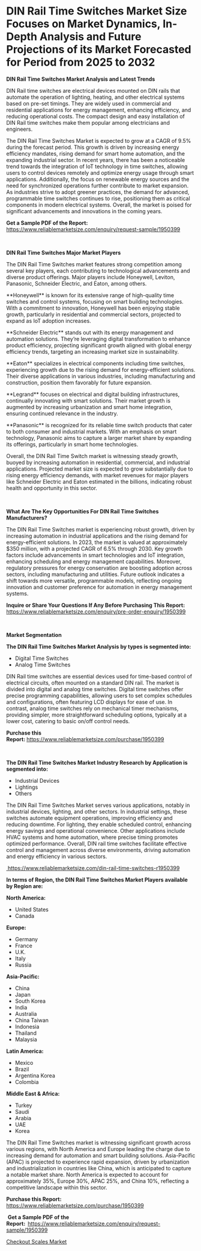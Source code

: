 <p><h1>DIN Rail Time Switches Market Size Focuses on Market Dynamics, In-Depth Analysis and Future Projections of its Market Forecasted for Period from 2025 to 2032</h1></p><p><strong>DIN Rail Time Switches Market Analysis and Latest Trends</strong></p>
<p><p>DIN Rail time switches are electrical devices mounted on DIN rails that automate the operation of lighting, heating, and other electrical systems based on pre-set timings. They are widely used in commercial and residential applications for energy management, enhancing efficiency, and reducing operational costs. The compact design and easy installation of DIN Rail time switches make them popular among electricians and engineers.</p><p>The DIN Rail Time Switches Market is expected to grow at a CAGR of 9.5% during the forecast period. This growth is driven by increasing energy efficiency mandates, rising demand for smart home automation, and the expanding industrial sector. In recent years, there has been a noticeable trend towards the integration of IoT technology in time switches, allowing users to control devices remotely and optimize energy usage through smart applications. Additionally, the focus on renewable energy sources and the need for synchronized operations further contribute to market expansion. As industries strive to adopt greener practices, the demand for advanced, programmable time switches continues to rise, positioning them as critical components in modern electrical systems. Overall, the market is poised for significant advancements and innovations in the coming years.</p></p>
<p><strong>Get a Sample PDF of the Report:&nbsp;</strong> <a href="https://www.reliablemarketsize.com/enquiry/request-sample/1950399?utm_campaign=2241&utm_medium=2&utm_source=Github&utm_content=ia&utm_term=22022025&utm_id=din-rail-time-switches">https://www.reliablemarketsize.com/enquiry/request-sample/1950399</a></p>
<p>&nbsp;</p>
<p><strong>DIN Rail Time Switches Major Market Players</strong></p>
<p><p>The DIN Rail Time Switches market features strong competition among several key players, each contributing to technological advancements and diverse product offerings. Major players include Honeywell, Leviton, Panasonic, Schneider Electric, and Eaton, among others. </p><p>**Honeywell** is known for its extensive range of high-quality time switches and control systems, focusing on smart building technologies. With a commitment to innovation, Honeywell has been enjoying stable growth, particularly in residential and commercial sectors, projected to expand as IoT adoption increases.</p><p>**Schneider Electric** stands out with its energy management and automation solutions. They’re leveraging digital transformation to enhance product efficiency, projecting significant growth aligned with global energy efficiency trends, targeting an increasing market size in sustainability.</p><p>**Eaton** specializes in electrical components including time switches, experiencing growth due to the rising demand for energy-efficient solutions. Their diverse applications in various industries, including manufacturing and construction, position them favorably for future expansion.</p><p>**Legrand** focuses on electrical and digital building infrastructures, continually innovating with smart solutions. Their market growth is augmented by increasing urbanization and smart home integration, ensuring continued relevance in the industry.</p><p>**Panasonic** is recognized for its reliable time switch products that cater to both consumer and industrial markets. With an emphasis on smart technology, Panasonic aims to capture a larger market share by expanding its offerings, particularly in smart home technologies.</p><p>Overall, the DIN Rail Time Switch market is witnessing steady growth, buoyed by increasing automation in residential, commercial, and industrial applications. Projected market size is expected to grow substantially due to rising energy efficiency demands, with market revenues for major players like Schneider Electric and Eaton estimated in the billions, indicating robust health and opportunity in this sector.</p></p>
<p>&nbsp;</p>
<p><strong>What Are The Key Opportunities For DIN Rail Time Switches Manufacturers?</strong></p>
<p><p>The DIN Rail Time Switches market is experiencing robust growth, driven by increasing automation in industrial applications and the rising demand for energy-efficient solutions. In 2023, the market is valued at approximately $350 million, with a projected CAGR of 6.5% through 2030. Key growth factors include advancements in smart technologies and IoT integration, enhancing scheduling and energy management capabilities. Moreover, regulatory pressures for energy conservation are boosting adoption across sectors, including manufacturing and utilities. Future outlook indicates a shift towards more versatile, programmable models, reflecting ongoing innovation and customer preference for automation in energy management systems.</p></p>
<p><strong>Inquire or Share Your Questions If Any Before Purchasing This Report:</strong> <a href="https://www.reliablemarketsize.com/enquiry/pre-order-enquiry/1950399?utm_campaign=2241&utm_medium=2&utm_source=Github&utm_content=ia&utm_term=22022025&utm_id=din-rail-time-switches">https://www.reliablemarketsize.com/enquiry/pre-order-enquiry/1950399</a></p>
<p>&nbsp;</p>
<p><strong>Market Segmentation</strong></p>
<p><strong>The DIN Rail Time Switches Market Analysis by types is segmented into:</strong></p>
<p><ul><li>Digital Time Switches</li><li>Analog Time Switches</li></ul></p>
<p><p>DIN Rail time switches are essential devices used for time-based control of electrical circuits, often mounted on a standard DIN rail. The market is divided into digital and analog time switches. Digital time switches offer precise programming capabilities, allowing users to set complex schedules and configurations, often featuring LCD displays for ease of use. In contrast, analog time switches rely on mechanical timer mechanisms, providing simpler, more straightforward scheduling options, typically at a lower cost, catering to basic on/off control needs.</p></p>
<p><strong>Purchase this Report:&nbsp;</strong><a href="https://www.reliablemarketsize.com/purchase/1950399?utm_campaign=2241&utm_medium=2&utm_source=Github&utm_content=ia&utm_term=22022025&utm_id=din-rail-time-switches">https://www.reliablemarketsize.com/purchase/1950399</a></p>
<p>&nbsp;</p>
<p><strong>The DIN Rail Time Switches Market Industry Research by Application is segmented into:</strong></p>
<p><ul><li>Industrial Devices</li><li>Lightings</li><li>Others</li></ul></p>
<p><p>The DIN Rail Time Switches Market serves various applications, notably in industrial devices, lighting, and other sectors. In industrial settings, these switches automate equipment operations, improving efficiency and reducing downtime. For lighting, they enable scheduled control, enhancing energy savings and operational convenience. Other applications include HVAC systems and home automation, where precise timing promotes optimized performance. Overall, DIN rail time switches facilitate effective control and management across diverse environments, driving automation and energy efficiency in various sectors.</p></p>
<p><a href="https://www.reliablemarketsize.com/din-rail-time-switches-r1950399?utm_campaign=2241&utm_medium=2&utm_source=Github&utm_content=ia&utm_term=22022025&utm_id=din-rail-time-switches">&nbsp;https://www.reliablemarketsize.com/din-rail-time-switches-r1950399</a></p>
<p><strong>In terms of Region, the DIN Rail Time Switches Market Players available by Region are:</strong></p>
<p>
    <p> <strong> North America: </strong>
        <ul>
            <li>United States</li>
            <li>Canada</li>
        </ul>
        </p> 
    <p> <strong> Europe: </strong>
        <ul>
            <li>Germany</li>
            <li>France</li>
            <li>U.K.</li>
            <li>Italy</li>
            <li>Russia</li>
        </ul>
        </p> 
    <p> <strong> Asia-Pacific: </strong>
        <ul>
            <li>China</li>
            <li>Japan</li>
            <li>South Korea</li>
            <li>India</li>
            <li>Australia</li>
            <li>China Taiwan</li>
            <li>Indonesia</li>
            <li>Thailand</li>
            <li>Malaysia</li>
        </ul>
        </p> 
    <p> <strong> Latin America: </strong>
        <ul>
            <li>Mexico</li>
            <li>Brazil</li>
            <li>Argentina Korea</li>
            <li>Colombia</li>
        </ul>
        </p> 
    <p> <strong> Middle East & Africa: </strong>
        <ul>
            <li>Turkey</li>
            <li>Saudi</li>
            <li>Arabia</li>
            <li>UAE</li>
            <li>Korea</li>
        </ul>
    </p>
    </p>
<p><p>The DIN Rail Time Switches market is witnessing significant growth across various regions, with North America and Europe leading the charge due to increasing demand for automation and smart building solutions. Asia-Pacific (APAC) is projected to experience rapid expansion, driven by urbanization and industrialization in countries like China, which is anticipated to capture a notable market share. North America is expected to account for approximately 35%, Europe 30%, APAC 25%, and China 10%, reflecting a competitive landscape within this sector.</p></p>
<p><strong>Purchase this Report: </strong><a href="https://www.reliablemarketsize.com/purchase/1950399?utm_campaign=2241&utm_medium=2&utm_source=Github&utm_content=ia&utm_term=22022025&utm_id=din-rail-time-switches">https://www.reliablemarketsize.com/purchase/1950399</a></p>
<p>&nbsp;<strong>Get a Sample PDF of the Report:&nbsp;&nbsp;</strong><a href="https://www.reliablemarketsize.com/enquiry/request-sample/1950399?utm_campaign=2241&utm_medium=2&utm_source=Github&utm_content=ia&utm_term=22022025&utm_id=din-rail-time-switches">https://www.reliablemarketsize.com/enquiry/request-sample/1950399</a></p>
<p><strong></strong></p>
<p><p><a href="https://github.com/princessbartram3/Market-Research-Report-List-1/blob/main/checkout-scales-market.md?utm_campaign=2241&utm_medium=2&utm_source=Github&utm_content=ia&utm_term=22022025&utm_id=din-rail-time-switches">Checkout Scales Market</a></p></p>